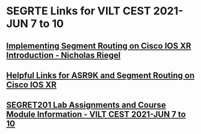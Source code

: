 # SEGRTE Links for VILT CEST 2021-JUN 7 to 10
## [Implementing Segment Routing on Cisco IOS XR Introduction - Nicholas Riegel](https://docs.google.com/presentation/d/1APWPvkudW1HiEAT-FTe_lEcssnkEk7jE8FuuMVAfhyM/edit?usp=sharing)
## [Helpful Links for ASR9K and Segment Routing on Cisco IOS XR](https://docs.google.com/document/d/1RFZEV2qxnsR05hWsKrO9dyimbteiWZRqAUyQdQ4PqZE/edit?usp=sharing)
## [SEGRET201 Lab Assignments and Course Module Information - VILT CEST 2021-JUN 7 to 10](https://docs.google.com/spreadsheets/d/1keRK1THTfVHTyqtbpKPCLdPMDwwaf3XI6g4IR9hIPA8/edit?usp=sharing)
